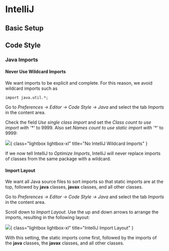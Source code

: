# IntelliJ

## Basic Setup

## Code Style

### Java Imports

#### Never Use Wildcard Imports

We want imports to be explicit and complete. For this reason, we avoid wildcard imports such as 

```import java.util.*;```

Go to _Preferences → Editor → Code Style → Java_ and select the tab _Imports_ in the content area.

Check the field _Use single class import_ and set the _Class count to use import with '\*'_ to 9999.
Also set _Names count to use static import with '\*'_ to 9999:

![](assets/intellij_imports_single_class_and_wildcards.png){ class="lightbox lightbox-xl" title="No IntelliJ Wildcard Imports" }

If we now tell IntelliJ to
_Optimize Imports_, IntelliJ will never replace imports of classes from the same package
with a wildcard.

#### Import Layout

We want all Java source files to sort imports so that static imports are at the top, 
followed by **java** classes, **javax** classes, and all other classes.

Go to _Preferences → Editor → Code Style → Java_ and select the tab _Imports_ in the content area.

Scroll down to _Import Layout_. Use the up and down arrows to arrange the imports, resulting in
the following layout:

![](assets/intellij_import_layout.png){ class="lightbox lightbox-xl" title="IntelliJ Import Layout" }

With this setting, the static imports come first, followed by the imports of the **java** classes, 
the **javax** classes, and all other classes.
